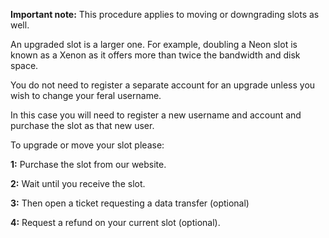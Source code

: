 
**Important note:** This procedure applies to moving or downgrading slots as well.

An upgraded slot is a larger one. For example, doubling a Neon slot is known as a Xenon as it offers more than twice the bandwidth and disk space.

You do not need to register a separate account for an upgrade unless you wish to change your feral username. 

In this case you will need to register a new username and account and purchase the slot as that new user. 

To upgrade or move your slot please:

**1:** Purchase the slot from our website.

**2:** Wait until you receive the slot.

**3:** Then open a ticket requesting a data transfer (optional)

**4:** Request a refund on your current slot (optional).



